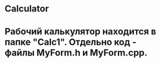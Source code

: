 # Calculator
# Рабочий калькулятор находится в папке "Calc1". Отдельно код - файлы MyForm.h и MyForm.cpp.
